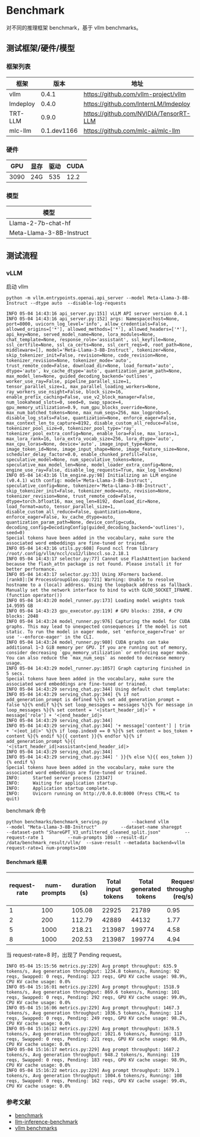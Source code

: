# Benchmark

对不同的推理框架 benchmark，基于 vllm benchmarks。

## 测试框架/硬件/模型

### 框架列表

| 框架     | 版本        | 地址                                   |
| -------- | ----------- | -------------------------------------- |
| vllm     | 0.4.1       | https://github.com/vllm-project/vllm   |
| lmdeploy | 0.4.0       | https://github.com/InternLM/lmdeploy   |
| TRT-LLM  | 0.9.0       | https://github.com/NVIDIA/TensorRT-LLM |
| mlc-llm  | 0.1.dev1166 | https://github.com/mlc-ai/mlc-llm      |


### 硬件

| GPU  | 显存 | 驱动 | CUDA |
| ---- | ---- | ---- | ---- |
| 3090 | 24G  | 535  | 12.2 |

### 模型

| 模型                     |
| ------------------------ |
| Llama-2-7b-chat-hf       |
| Meta-Llama-3-8B-Instruct |

## 测试流程

### vLLM

启动 vllm

```
python -m vllm.entrypoints.openai.api_server --model Meta-Llama-3-8B-Instruct --dtype auto  --disable-log-requests

INFO 05-04 14:43:16 api_server.py:151] vLLM API server version 0.4.1
INFO 05-04 14:43:16 api_server.py:152] args: Namespace(host=None, port=8000, uvicorn_log_level='info', allow_credentials=False, allowed_origins=['*'], allowed_methods=['*'], allowed_headers=['*'], api_key=None, served_model_name=None, lora_modules=None, chat_template=None, response_role='assistant', ssl_keyfile=None, ssl_certfile=None, ssl_ca_certs=None, ssl_cert_reqs=0, root_path=None, middleware=[], model='Meta-Llama-3-8B-Instruct', tokenizer=None, skip_tokenizer_init=False, revision=None, code_revision=None, tokenizer_revision=None, tokenizer_mode='auto', trust_remote_code=False, download_dir=None, load_format='auto', dtype='auto', kv_cache_dtype='auto', quantization_param_path=None, max_model_len=None, guided_decoding_backend='outlines', worker_use_ray=False, pipeline_parallel_size=1, tensor_parallel_size=1, max_parallel_loading_workers=None, ray_workers_use_nsight=False, block_size=16, enable_prefix_caching=False, use_v2_block_manager=False, num_lookahead_slots=0, seed=0, swap_space=4, gpu_memory_utilization=0.9, num_gpu_blocks_override=None, max_num_batched_tokens=None, max_num_seqs=256, max_logprobs=5, disable_log_stats=False, quantization=None, enforce_eager=False, max_context_len_to_capture=8192, disable_custom_all_reduce=False, tokenizer_pool_size=0, tokenizer_pool_type='ray', tokenizer_pool_extra_config=None, enable_lora=False, max_loras=1, max_lora_rank=16, lora_extra_vocab_size=256, lora_dtype='auto', max_cpu_loras=None, device='auto', image_input_type=None, image_token_id=None, image_input_shape=None, image_feature_size=None, scheduler_delay_factor=0.0, enable_chunked_prefill=False, speculative_model=None, num_speculative_tokens=None, speculative_max_model_len=None, model_loader_extra_config=None, engine_use_ray=False, disable_log_requests=True, max_log_len=None)
INFO 05-04 14:43:16 llm_engine.py:98] Initializing an LLM engine (v0.4.1) with config: model='Meta-Llama-3-8B-Instruct', speculative_config=None, tokenizer='Meta-Llama-3-8B-Instruct', skip_tokenizer_init=False, tokenizer_mode=auto, revision=None, tokenizer_revision=None, trust_remote_code=False, dtype=torch.bfloat16, max_seq_len=8192, download_dir=None, load_format=auto, tensor_parallel_size=1, disable_custom_all_reduce=False, quantization=None, enforce_eager=False, kv_cache_dtype=auto, quantization_param_path=None, device_config=cuda, decoding_config=DecodingConfig(guided_decoding_backend='outlines'), seed=0)
Special tokens have been added in the vocabulary, make sure the associated word embeddings are fine-tuned or trained.
INFO 05-04 14:43:16 utils.py:608] Found nccl from library /root/.config/vllm/nccl/cu12/libnccl.so.2.18.1
INFO 05-04 14:43:17 selector.py:77] Cannot use FlashAttention backend because the flash_attn package is not found. Please install it for better performance.
INFO 05-04 14:43:17 selector.py:33] Using XFormers backend.
[rank0]:[W ProcessGroupGloo.cpp:721] Warning: Unable to resolve hostname to a (local) address. Using the loopback address as fallback. Manually set the network interface to bind to with GLOO_SOCKET_IFNAME. (function operator())
INFO 05-04 14:43:20 model_runner.py:173] Loading model weights took 14.9595 GB
INFO 05-04 14:43:23 gpu_executor.py:119] # GPU blocks: 2358, # CPU blocks: 2048
INFO 05-04 14:43:24 model_runner.py:976] Capturing the model for CUDA graphs. This may lead to unexpected consequences if the model is not static. To run the model in eager mode, set 'enforce_eager=True' or use '--enforce-eager' in the CLI.
INFO 05-04 14:43:24 model_runner.py:980] CUDA graphs can take additional 1~3 GiB memory per GPU. If you are running out of memory, consider decreasing `gpu_memory_utilization` or enforcing eager mode. You can also reduce the `max_num_seqs` as needed to decrease memory usage.
INFO 05-04 14:43:29 model_runner.py:1057] Graph capturing finished in 5 secs.
Special tokens have been added in the vocabulary, make sure the associated word embeddings are fine-tuned or trained.
INFO 05-04 14:43:29 serving_chat.py:344] Using default chat template:
INFO 05-04 14:43:29 serving_chat.py:344] {% if not add_generation_prompt is defined %}{% set add_generation_prompt = false %}{% endif %}{% set loop_messages = messages %}{% for message in loop_messages %}{% set content = '<|start_header_id|>' + message['role'] + '<|end_header_id|>
INFO 05-04 14:43:29 serving_chat.py:344]
INFO 05-04 14:43:29 serving_chat.py:344] '+ message['content'] | trim + '<|eot_id|>' %}{% if loop.index0 == 0 %}{% set content = bos_token + content %}{% endif %}{{ content }}{% endfor %}{% if add_generation_prompt %}{{ '<|start_header_id|>assistant<|end_header_id|>
INFO 05-04 14:43:29 serving_chat.py:344]
INFO 05-04 14:43:29 serving_chat.py:344] ' }}{% else %}{{ eos_token }}{% endif %}
Special tokens have been added in the vocabulary, make sure the associated word embeddings are fine-tuned or trained.
INFO:     Started server process [23347]
INFO:     Waiting for application startup.
INFO:     Application startup complete.
INFO:     Uvicorn running on http://0.0.0.0:8000 (Press CTRL+C to quit)

```


benchmark 命令

```
python benchmarks/benchmark_serving.py         --backend vllm         --model "Meta-Llama-3-8B-Instruct"         --dataset-name sharegpt         --dataset-path "ShareGPT_V3_unfiltered_cleaned_split.json"         --request-rate 1         --num-prompts 100 --result-dir /data/benchmark_result/vllm/  --save-result --metadata backend=vllm request-rate=1 num-prompts=100
 ```

#### Benchmark 结果

| request-rate | num-prompts | duration (s) | Total input tokens | Total generated tokens | Request throughput (req/s) | Input token throughput (tok/s) | Output token throughput (tok/s) | P50 TTFT (ms) | P90 TTFT (ms) | P99 TTFT (ms) | P50 TPOT (ms) | P90 TPOT (ms) | P99 TPOT (ms) |
| ------------ | ----------- | ------------ | ------------------ | ---------------------- | -------------------------- | ------------------------------ | ------------------------------- | ------------- | ------------- | ------------- | ------------- | ------------- | ------------- |
| 1            | 100         | 105.08       | 22925              | 21789                  | 0.95                       | 218.17                         | 207.35                          | 68.75         | 172.66        | 216.07        | 24.68         | 26.86         | 33.59         |
| 2            | 200         | 112.79       | 42889              | 44132                  | 1.77                       | 380.26                         | 391.28                          | 68.18         | 186.67        | 244.08        | 29.64         | 33.58         | 45.39         |
| 5            | 1000        | 218.21       | 213987             | 199774                 | 4.58                       | 980.65                         | 915.52                          | 119.85        | 232.46        | 370.85        | 82.95         | 82.95         | 96.64         |
| 8            | 1000        | 202.53       | 213987             | 199774                 | 4.94                       | 1056.55                        | 986.37                          | 24919.84      | 49774.61      | 53385.48      | 104.71        | 128.04        | 199.54        |

当 request-rate=8 时，出现了 Pending request。

```
INFO 05-04 15:15:56 metrics.py:229] Avg prompt throughput: 635.9 tokens/s, Avg generation throughput: 1234.8 tokens/s, Running: 92 reqs, Swapped: 0 reqs, Pending: 323 reqs, GPU KV cache usage: 98.9%, CPU KV cache usage: 0.0%
INFO 05-04 15:16:01 metrics.py:229] Avg prompt throughput: 1518.9 tokens/s, Avg generation throughput: 869.6 tokens/s, Running: 101 reqs, Swapped: 0 reqs, Pending: 292 reqs, GPU KV cache usage: 99.0%, CPU KV cache usage: 0.0%
INFO 05-04 15:16:06 metrics.py:229] Avg prompt throughput: 1467.3 tokens/s, Avg generation throughput: 1036.5 tokens/s, Running: 114 reqs, Swapped: 0 reqs, Pending: 249 reqs, GPU KV cache usage: 98.2%, CPU KV cache usage: 0.0%
INFO 05-04 15:16:12 metrics.py:229] Avg prompt throughput: 1678.5 tokens/s, Avg generation throughput: 1021.6 tokens/s, Running: 113 reqs, Swapped: 0 reqs, Pending: 221 reqs, GPU KV cache usage: 98.0%, CPU KV cache usage: 0.0%
INFO 05-04 15:16:17 metrics.py:229] Avg prompt throughput: 1687.2 tokens/s, Avg generation throughput: 948.2 tokens/s, Running: 119 reqs, Swapped: 0 reqs, Pending: 183 reqs, GPU KV cache usage: 98.9%, CPU KV cache usage: 0.0%
INFO 05-04 15:16:22 metrics.py:229] Avg prompt throughput: 1679.1 tokens/s, Avg generation throughput: 1004.6 tokens/s, Running: 108 reqs, Swapped: 0 reqs, Pending: 162 reqs, GPU KV cache usage: 99.4%, CPU KV cache usage: 0.0%

```

### 参考文献
- [benchmark](https://github.com/fw-ai/benchmark/tree/main)
- [llm-inference-benchmark](https://github.com/ninehills/llm-inference-benchmark/tree/main)
- [vllm benchmarks](https://github.com/vllm-project/vllm/tree/main/benchmarks)
